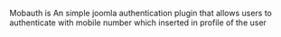 Mobauth is An simple joomla authentication plugin that allows users to authenticate with mobile number which inserted in profile of the user 
